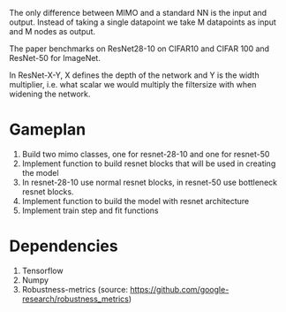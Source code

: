 The only difference between MIMO and a standard NN is the input and output. Instead of taking a single datapoint we take M datapoints as input and M nodes as output.

The paper benchmarks on ResNet28-10 on CIFAR10 and CIFAR 100 and ResNet-50 for ImageNet. 

In ResNet-X-Y, X defines the depth of the network and Y is the width multiplier, i.e. what scalar we would multiply the filtersize with when widening the network.

# Gameplan

1. Build two mimo classes, one for resnet-28-10 and one for resnet-50
2. Implement function to build resnet blocks that will be used in creating the model  
3. In resnet-28-10 use normal resnet blocks, in resnet-50 use bottleneck resnet blocks.
4. Implement function to build the model with resnet architecture
5. Implement train step and fit functions

# Dependencies
1. Tensorflow
2. Numpy
3. Robustness-metrics (source: https://github.com/google-research/robustness_metrics)